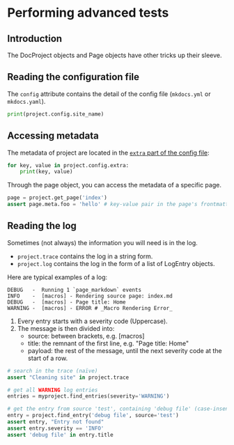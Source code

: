 # Performing advanced tests

## Introduction
The DocProject objects and Page objects have other tricks up their sleeve.

## Reading the configuration file

The `config` attribute contains the detail of the config file
(`mkdocs.yml` or `mkdocs.yaml`).

```python
print(project.config.site_name)
```

## Accessing metadata

The metadata of project are located in the
[`extra` part of the config file](https://www.mkdocs.org/user-guide/configuration/#extra):

```python
for key, value in project.config.extra:
    print(key, value)
```

Through the page object, you can access the metadata of a specific page.

```python
page = project.get_page('index')
assert page.meta.foo = 'hello' # key-value pair in the page's frontmatter
```

## Reading the log

Sometimes (not always) the information you will need is in the
log. 

- `project.trace` contains the log in a string form. 
- `project.log` contains the log in the form of a list of LogEntry objects.

Here are typical examples of a log:

```
DEBUG   -  Running 1 `page_markdown` events
INFO    -  [macros] - Rendering source page: index.md
DEBUG   -  [macros] - Page title: Home
WARNING -  [macros] - ERROR # _Macro Rendering Error_
```

1. Every entry starts with a severity code (Uppercase).
2. The message is then divided into:
    - source: between brackets, e.g. [macros]
    - title: the remnant of the first line, e.g. "Page title: Home"
    - payload: the rest of the message, until the next severity code at the
      start of a row.

```python
# search in the trace (naïve)
assert "Cleaning site" in project.trace

# get all WARNING log entries
entries = myproject.find_entries(severity='WARNING')

# get the entry from source 'test', containing 'debug file' (case-insensitive)
entry = project.find_entry('debug file', source='test')
assert entry, "Entry not found"
assert entry.severity == 'INFO'
assert 'debug file' in entry.title
```